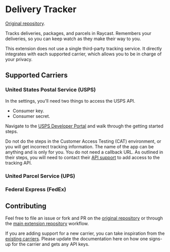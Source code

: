 # Delivery Tracker

[Original repository](https://github.com/halprin/raycast-package-tracker).

Tracks deliveries, packages, and parcels in Raycast.  Remembers your deliveries, so you can keep watch as they make
their way to you.

This extension does not use a single third-party tracking service.  It directly integrates with each supported carrier,
which allows you to be in charge of your privacy.

## Supported Carriers

### United States Postal Service (USPS)

In the settings, you'll need two things to access the USPS API.
- Consumer key.
- Consumer secret.

Navigate to the [USPS Developer Portal](https://developer.usps.com/) and walk through the getting started steps.

Do not do the steps in the Customer Access Testing (CAT) environment, or you will get incorrect tracking information.
The name of the app can be anything and is only for you.  You do not need a callback URL.  As outlined in their steps,
you will need to contact their [API support](mailto:APISupport@usps.gov) to add access to the tracking API.

### United Parcel Service (UPS)

### Federal Express (FedEx)

## Contributing

Feel free to file an issue or fork and PR on the
[original repository](https://github.com/halprin/raycast-package-tracker) or through the
[main extension repository](https://github.com/raycast/extensions) workflow.

If you are adding support for a new carrier, you can take inspiration from the [existing carriers](./src/providers).
Please update the documentation here on how one signs-up for the carrier and gets any API keys.
